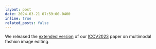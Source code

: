 ```yaml
---
layout: post
date: 2024-03-21 07:59:00-0400
inline: true
related_posts: false
---
```


We released the [extended version](https://arxiv.org/abs/2403.14828) of our [ICCV2023](https://arxiv.org/abs/2304.02051) paper on multimodal fashion image editing.